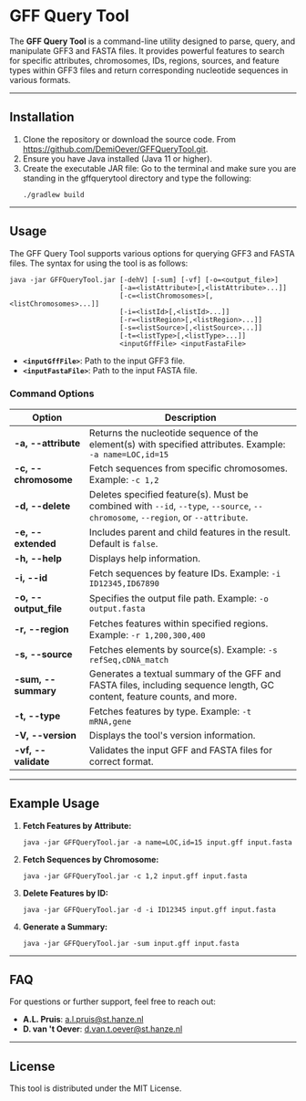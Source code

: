 # GFF Query Tool

The **GFF Query Tool** is a command-line utility designed to parse, query, and manipulate GFF3 and FASTA files. It provides powerful features to search for specific attributes, chromosomes, IDs, regions, sources, and feature types within GFF3 files and return corresponding nucleotide sequences in various formats.

---

## Installation

1. Clone the repository or download the source code. From https://github.com/DemiOever/GFFQueryTool.git.
2. Ensure you have Java installed (Java 11 or higher).
3. Create the executable JAR file:
   Go to the terminal and make sure you are standing in the gffquerytool directory and type the following:
   ```
   ./gradlew build
   ```
   

---

## Usage

The GFF Query Tool supports various options for querying GFF3 and FASTA files. The syntax for using the tool is as follows:

```
java -jar GFFQueryTool.jar [-dehV] [-sum] [-vf] [-o=<output_file>] 
                           [-a=<listAttribute>[,<listAttribute>...]] 
                           [-c=<listChromosomes>[,<listChromosomes>...]] 
                           [-i=<listId>[,<listId>...]] 
                           [-r=<listRegion>[,<listRegion>...]] 
                           [-s=<listSource>[,<listSource>...]] 
                           [-t=<listType>[,<listType>...]] 
                           <inputGffFile> <inputFastaFile>
```

- **`<inputGffFile>`**: Path to the input GFF3 file.
- **`<inputFastaFile>`**: Path to the input FASTA file.

### Command Options

| Option | Description |
|--------|-------------|
| **-a, --attribute** | Returns the nucleotide sequence of the element(s) with specified attributes. Example: `-a name=LOC,id=15` |
| **-c, --chromosome** | Fetch sequences from specific chromosomes. Example: `-c 1,2` |
| **-d, --delete** | Deletes specified feature(s). Must be combined with `--id`, `--type`, `--source`, `--chromosome`, `--region`, or `--attribute`. |
| **-e, --extended** | Includes parent and child features in the result. Default is `false`. |
| **-h, --help** | Displays help information. |
| **-i, --id** | Fetch sequences by feature IDs. Example: `-i ID12345,ID67890` |
| **-o, --output_file** | Specifies the output file path. Example: `-o output.fasta` |
| **-r, --region** | Fetches features within specified regions. Example: `-r 1,200,300,400` |
| **-s, --source** | Fetches elements by source(s). Example: `-s refSeq,cDNA_match` |
| **-sum, --summary** | Generates a textual summary of the GFF and FASTA files, including sequence length, GC content, feature counts, and more. |
| **-t, --type** | Fetches features by type. Example: `-t mRNA,gene` |
| **-V, --version** | Displays the tool's version information. |
| **-vf, --validate** | Validates the input GFF and FASTA files for correct format. |

---

## Example Usage

1. **Fetch Features by Attribute:**
   ```
   java -jar GFFQueryTool.jar -a name=LOC,id=15 input.gff input.fasta
   ```

2. **Fetch Sequences by Chromosome:**
   ```
   java -jar GFFQueryTool.jar -c 1,2 input.gff input.fasta
   ```

3. **Delete Features by ID:**
   ```
   java -jar GFFQueryTool.jar -d -i ID12345 input.gff input.fasta
   ```

4. **Generate a Summary:**
   ```
   java -jar GFFQueryTool.jar -sum input.gff input.fasta
   ```

---

## FAQ

For questions or further support, feel free to reach out:

- **A.L. Pruis**: a.l.pruis@st.hanze.nl
- **D. van 't Oever**: d.van.t.oever@st.hanze.nl

---

## License

This tool is distributed under the MIT License.